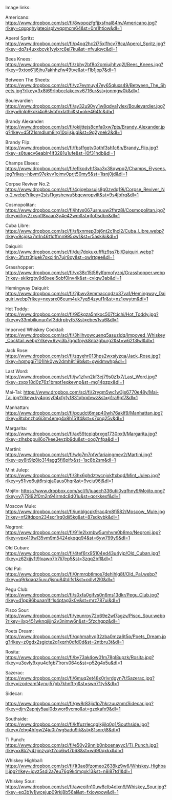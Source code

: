 
Image links:

Americano: 
https://www.dropbox.com/scl/fi/8wopozfgfjjxsfnal84hv/Americano.jpg?rlkey=cqxpqhvjateoisplvvqqmcm64&st=0m1htiow&dl=1

Aperol Spritz:
https://www.dropbox.com/scl/fi/p4oq2hc2i75xl1hcv78ca/Aperol_Spritz.jpg?rlkey=dq7s4uxxbcyk1yylxrc8el7ku&st=nfvulqvc&dl=1

Bees Knees:
https://www.dropbox.com/scl/fi/zbhy2bf8o2omiujhhvq2l/Bees_Knees.jpg?rlkey=9xtox61j6jhu7akhhzfw49tve&st=f1b1jpp7&dl=1

Between The Sheets:
https://www.dropbox.com/scl/fi/vz7evmuy47ey65qluxs49/Between_The_Sheets.jpg?rlkey=3x8t69rlpbcclakccvv6716ur&st=jonmgw0k&dl=1

Boulevardier:
https://www.dropbox.com/scl/fi/ay32u90vy1w8qdva1ylex/Boulevardier.jpg?rlkey=6nlp9koki4o8slvbfnxlathii&st=oke464fc&dl=1

Brandy Alexander:
https://www.dropbox.com/scl/fi/okijttejs8cnfa0xw7pts/Brandy_Alexander.jpg?rlkey=d5f21smdlum8lrg10ojisjugl&st=9g2ynek2&dl=1

Brandy Flip:
https://www.dropbox.com/scl/fi/fbsffgqtv0othf3sh1c6n/Brandy_Flip.jpg?rlkey=s6tuecv6eablr4lf3281u1ufe&st=l0f31hdb&dl=1

Champs Elsees:
https://www.dropbox.com/scl/fi/eflkodvhf3xa3x38qwpq2/Champs_Elysees.jpg?rlkey=hbvm97ekvv1ojmv0prjt50my5&st=1isnj0jd&dl=1

Corpse Reviver No.2:
https://www.dropbox.com/scl/fi/4gigebxsujs8g0zvdq19i/Corpse_Reviver_No-2.webp?rlkey=2slsf1gyshewu5bqcwropvilt&st=9s4jbfrq&dl=1

Cosmopolitan:
https://www.dropbox.com/scl/fi/ihtvs067usnuuw2fhrz8l/Cosmopolitan.jpg?rlkey=iifpy2zxspfl8xaap3y4e42wm&st=jfo0sdbn&dl=1

Cuba Libre:
https://www.dropbox.com/scl/fi/sfjxnmep3bj6nt2c1hcl2/Cuba_Libre.webp?rlkey=9cjgsx7m1n46t1dffmn995xw1&st=r5askiki&dl=1

Daiquiri:
https://www.dropbox.com/scl/fi/duj7dokuxufffiz9ss7bl/Daiquiri.webp?rlkey=3fxzr3tjuek7oxcj4n7ujr8oy&st=owlrtqee&dl=1

Grasshopper:
https://www.dropbox.com/scl/fi/vx38c15t56ylfqmofyzoj/Grasshopper.webp?rlkey=skikrgbv9d8xeei5obf0lnv4k&st=cviqw3ab&dl=1

Hemingway Daiquiri:
https://www.dropbox.com/scl/fi/2jbwv3emmaccqdzo37va1/Hemingway_Daiquiri.webp?rlkey=nxysrx06eum4uk7yq54zyuf1r&st=nz1xwytm&dl=1

Hot Toddy:
https://www.dropbox.com/scl/fi/9i5kgza5mkoc507fcichi/Hot_Toddy.jpg?rlkey=y33mbiliunup1vf3ddrpbyt57&st=ebes1vu6&dl=1

Imporved Whiskey Cocktail:
https://www.dropbox.com/scl/fi/3hllhyowcuenq5asuzldq/Impoved_Whiskey_Cocktail.webp?rlkey=9vyi3b7ggdfnjyk8nbzgburg2&st=w62f3lwl&dl=1

Jack Rose:
https://www.dropbox.com/scl/fi/zqyehr013hps2wxsiyzqa/Jack_Rose.jpg?rlkey=hqmggi7101lhk0yw2dmh8t19b&st=gwidmwhp&dl=1

Last Word:
https://www.dropbox.com/scl/fi/jw1zfvn2kf3ej79s0z1x7/Last_Word.jpg?rlkey=zxpx18d0z76z1bmpt1eqkevnp&st=mg14pzpx&dl=1

Mai-Tai:
https://www.dropbox.com/scl/fi/2ryqm5wc1w3js6770e48y/Mai-Tai.jpg?rlkey=ky4opsy04xfgfyf831qhqdvwz&st=g1ra9pf7&dl=1

Manhattan:
https://www.dropbox.com/scl/fi/pcudct6msp40wh76aklf9/Manhattan.jpg?rlkey=8txbnzho6i3m4emg4x8h151f4&st=s7xnq25v&dl=1

Margarita:
https://www.dropbox.com/scl/fi/ax59tcplqbrxgq1730px9/Margarita.jpg?rlkey=zlhsbppuil6o7kee3evzjb9du&st=oog7nfpa&dl=1

Martini:
https://www.dropbox.com/scl/fi/wlg7m7pfwfariaingmev2/Martini.jpg?rlkey=py8it9lz8io314agg5fj6pifx&st=1sc8b2sm&dl=1

Mint Julep:
https://www.dropbox.com/scl/fi/3hx6ghdztwcnjxkftxbqd/Mint_Julep.jpg?rlkey=y51ivq6ujt6rsiqja0aus0hqr&st=9vciu96j&dl=1

Mojito:
https://www.dropbox.com/scl/fi/juaech336utii0vqfhny9/Mojito.png?rlkey=v7j79l92f0m2n94irmdc8d01u&st=qorkkexf&dl=1

Moscow Mule:
https://www.dropbox.com/scl/fi/iunblgcpk9rac4m8fi582/Moscow_Mule.jpg?rlkey=nf2ltdpon234scr1rq0dii5kg&st=87sdkvbk&dl=1

Negroni:
https://www.dropbox.com/scl/fi/91le2lxmbw5umhvm0b8mo/Negroni.jpg?rlkey=vpx419wl35vm9m5424ekqqq94&st=6yw799y9&dl=1

Old Cuban:
https://www.dropbox.com/scl/fi/4tef6rx95104ed43u4yjp/Old_Cuban.jpg?rlkey=z62kjjv1t9lxawp7lr7li7ep5&st=3zqq2bfl&dl=1

Old Pal:
https://www.dropbox.com/scl/fi/0nmrqbtlmos7dehlhlg8f/Old_Pal.webp?rlkey=q9rkqaqz5uvu1jsnu84tdifs1&st=odlvt2l0&dl=1

Pegu Club:
https://www.dropbox.com/scl/fi/s0xfa0gifvs0n6ms13dkr/Pegu_Club.jpg?rlkey=d1pp96buaan1fr1s4ptag3k0v&st=mrz787ui&dl=1

Pisco Sour:
https://www.dropbox.com/scl/fi/yeunrpy72o69e2wl7agzv/Pisco_Sour.webp?rlkey=ilxp451wknqjijjn2v3nimw6n&st=5fzchgpz&dl=1

Poets Dream:
https://www.dropbox.com/scl/fi/qqhmahvq32zba0mza6t5p/Poets_Dream.jpg?rlkey=z0gdx2sgicte2q1xqrh0dfd0d&st=2ntbru3t&dl=1

Rosita:
https://www.dropbox.com/scl/fi/by73ak4ow01m78pl8upzk/Rosita.jpg?rlkey=u3ovly9xyu4cfgb71rorv064c&st=p52g4x5u&dl=1

Sazerac:
https://www.dropbox.com/scl/fi/6muq2et48x0rlvrdgyn7t/Sazerac.jpg?rlkey=jzodeamf4ynuj57pb7khnffrg&st=swn71ty5&dl=1

Sidecar:

https://www.dropbox.com/scl/fi/gw8r83jic1p7hkrzuuznm/Sidecar.jpg?rlkey=djrv2apnjy5aal0dxwor6vcmo&st=gzxkafx9&dl=1

Southside:
https://www.dropbox.com/scl/fi/kffuzrlecqglkjijlq0g1/Southside.jpg?rlkey=7ehg4hfgw24ju0i7wg5adu9ik&st=81snrdj8&dl=1

Ti Punch:
https://www.dropbox.com/scl/fi/e50y29nnlb0nboenayyc1/Ti_Punch.jpg?rlkey=x8b2y4zjjnzyqkt2oo6wt7b68&st=w690qxkx&dl=1

Whiskey Highball:
https://www.dropbox.com/scl/fi/1t3ae8fzomeo2638kz9w6/Whiskey_Highball.jpg?rlkey=igvz5sdi2a7eu76g9k4mqxk13&st=n8i87td1&dl=1

Whiskey Sour:
https://www.dropbox.com/scl/fi/aweoifn10uw8clb4dlxn9/Whiskey_Sour.jpg?rlkey=eq3b1v1jwcejup09rkj8b56al&st=fxjowpow&dl=1
